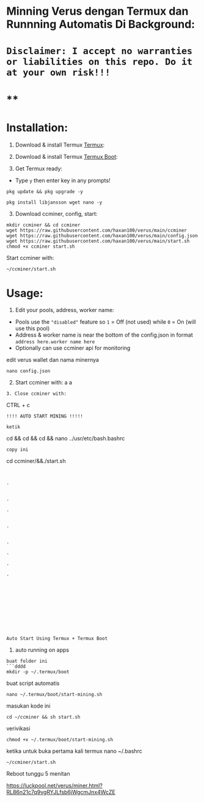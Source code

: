 # Minning Verus dengan Termux dan Runnning Automatis Di Background:

# **`Disclaimer: I accept no warranties or liabilities on this repo. Do it at your own risk!!!`**

# **

# Installation:
1. Download & install Termux [Termux](https://f-droid.org/repo/com.termux_1000.apk):

2. Download & install Termux [Termux Boot](https://f-droid.org/repo/com.termux.boot_1000.apk):


3. Get Termux ready:
- Type `y` then enter key in any prompts!
```
pkg update && pkg upgrade -y
```
```
pkg install libjansson wget nano -y
```
3. Download ccminer, config, start:
``` 8iiiiiiii.
mkdir ccminer && cd ccminer
wget https://raw.githubusercontent.com/haxan100/verus/main/ccminer
wget https://raw.githubusercontent.com/haxan100/verus/main/config.json
wget https://raw.githubusercontent.com/haxan100/verus/main/start.sh
chmod +x ccminer start.sh
```
Start ccminer with:
```
~/ccminer/start.sh
```
# Usage:

1. Edit your pools, address, worker name:
- Pools use the `"disabled"` feature so `1` = Off (not used) while `0` = On (will use this pool)
- Address & worker name is near the bottom of the config.json in format `address here.worker name here`
- Optionally can use ccminer api for monitoring


edit verus wallet dan nama minernya
```
nano config.json
```
2. Start ccminer with:
a
a
```
3. Close ccminer with:
```
CTRL + c

```
!!!! AUTO START MINING !!!!!

ketik 

```
cd && cd && cd && nano ../usr/etc/bash.bashrc
```
copy ini
```
cd ccminer/&&./start.sh
```


.


.

.


.


.

.

.

.











Auto Start Using Termux + Termux Boot
```
1. auto running on apps
```
buat folder ini
```dddd
mkdir -p ~/.termux/boot
```
buat script automatis
```
nano ~/.termux/boot/start-mining.sh
```
masukan kode ini
```
cd ~/ccminer && sh start.sh
```
verivikasi  
```
chmod +x ~/.termux/boot/start-mining.sh
```
ketika untuk buka pertama kali termux 
nano ~/.bashrc

```
~/ccminer/start.sh
```

Reboot 
tunggu 5 menitan

https://luckpool.net/verus/miner.html?RL86n21c7q9vgRYJLfsb6jWgcmJnx4WcZE